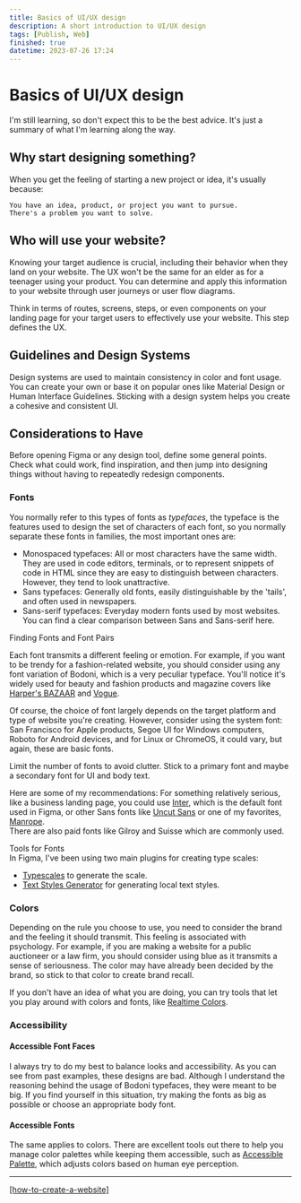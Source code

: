 ```yaml
---
title: Basics of UI/UX design
description: A short introduction to UI/UX design
tags: [Publish, Web]
finished: true
datetime: 2023-07-26 17:24
---
```


# Basics of UI/UX design

I'm still learning, so don't expect this to be the best advice. It's just a summary of what I'm learning along the way.

## Why start designing something?

When you get the feeling of starting a new project or idea, it's usually because:

    You have an idea, product, or project you want to pursue.
    There's a problem you want to solve.

## Who will use your website?

Knowing your target audience is crucial, including their behavior when they land
on your website. The UX won't be the same for an elder as for a teenager using your
product. You can determine and apply this information to your website through user
journeys or user flow diagrams.

Think in terms of routes, screens, steps, or even components on your landing page for your target users to effectively use your website. This step defines the UX.

## Guidelines and Design Systems

Design systems are used to maintain consistency in color and font usage. You can
create your own or base it on popular ones like Material Design or Human Interface
Guidelines. Sticking with a design system helps you create a cohesive and consistent
UI.

## Considerations to Have

Before opening Figma or any design tool, define some general points. Check what could work, find inspiration, and then jump into designing things without having to repeatedly redesign components.

### Fonts

You normally refer to this types of fonts as _typefaces_, the typeface is the features
used to design the set of characters of each font, so you normally separate these
fonts in families, the most important ones are:

- Monospaced typefaces: All or most characters have the same width. They are used
  in code editors, terminals, or to represent snippets of code in HTML since they
  are easy to distinguish between characters. However, they tend to look
  unattractive.
- Sans typefaces: Generally old fonts, easily distinguishable by the 'tails', and
  often used in newspapers.
- Sans-serif typefaces: Everyday modern fonts used by most websites. You can find
  a clear comparison between Sans and Sans-serif here.

Finding Fonts and Font Pairs

Each font transmits a different feeling or emotion. For example, if you want to
be trendy for a fashion-related website, you should consider using any font variation
of Bodoni, which is a very peculiar typeface. You'll notice it's widely used for
beauty and fashion products and magazine covers like [Harper's BAZAAR](https://www.harpersbazaar.com/) and [Vogue](https://www.vogue.com/).

Of course, the choice of font largely depends on the target platform and type of
website you're creating. However, consider using the system font: San Francisco for
Apple products, Segoe UI for Windows computers, Roboto for Android devices, and for
Linux or ChromeOS, it could vary, but again, these are basic fonts.

Limit the number of fonts to avoid clutter. Stick to a primary font and maybe a
secondary font for UI and body text.

Here are some of my recommendations: For something relatively serious, like a
business landing page, you could use [Inter](https://rsms.me/inter/), which is the default font used in Figma,
or other Sans fonts like [Uncut Sans](https://uncut.wtf/sans-serif/uncut-sans/) or one of my favorites, [Manrope](https://www.gent.media/manrope).  
There are also paid fonts like Gilroy and Suisse which are commonly used.

Tools for Fonts  
In Figma, I've been using two main plugins for creating type scales:

- [Typescales](https://www.figma.com/community/plugin/739825414752646970/Typescales) to generate the scale.
- [Text Styles Generator](https://www.figma.com/community/plugin/759472336242530542/Text-Styles-Generator) for generating local text styles.

### Colors

Depending on the rule you choose to use, you need to consider the brand and the
feeling it should transmit. This feeling is associated with psychology. For example,
if you are making a website for a public auctioneer or a law firm, you should
consider using blue as it transmits a sense of seriousness. The color may have
already been decided by the brand, so stick to that color to create brand recall.

If you don't have an idea of what you are doing, you can try tools that let you play
around with colors and fonts, like [Realtime Colors](https://realtimecolors.com/).

### Accessibility

#### Accessible Font Faces

I always try to do my best to balance looks and accessibility. As you can see from
past examples, these designs are bad. Although I understand the reasoning behind
the usage of Bodoni typefaces, they were meant to be big. If you find yourself in
this situation, try making the fonts as big as possible or choose an appropriate
body font.

#### Accessible Fonts

The same applies to colors. There are excellent tools out there to help you manage
color palettes while keeping them accessible, such as [Accessible Palette](https://accessiblepalette.com/), which
adjusts colors based on human eye perception.

---

[[how-to-create-a-website]](./how-to-create-a-website)
